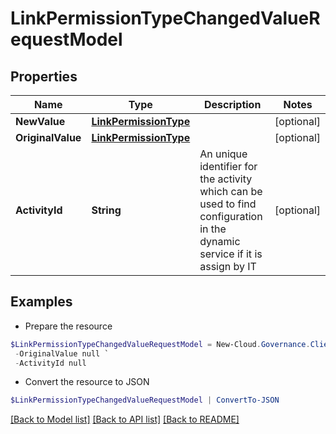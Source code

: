 # LinkPermissionTypeChangedValueRequestModel
## Properties

Name | Type | Description | Notes
------------ | ------------- | ------------- | -------------
**NewValue** | [**LinkPermissionType**](LinkPermissionType.md) |  | [optional] 
**OriginalValue** | [**LinkPermissionType**](LinkPermissionType.md) |  | [optional] 
**ActivityId** | **String** | An unique identifier for the activity which can be used to find configuration in the dynamic service if it is assign by IT | [optional] 

## Examples

- Prepare the resource
```powershell
$LinkPermissionTypeChangedValueRequestModel = New-Cloud.Governance.ClientLinkPermissionTypeChangedValueRequestModel  -NewValue null `
 -OriginalValue null `
 -ActivityId null
```

- Convert the resource to JSON
```powershell
$LinkPermissionTypeChangedValueRequestModel | ConvertTo-JSON
```

[[Back to Model list]](../README.md#documentation-for-models) [[Back to API list]](../README.md#documentation-for-api-endpoints) [[Back to README]](../README.md)

